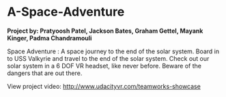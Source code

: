# A-Space-Adventure
**Project by: Pratyoosh Patel, Jackson Bates, Graham Gettel, Mayank Kinger, Padma Chandramouli**

Space Adventure : A space journey to the end of the solar system. Board in to USS Valkyrie and travel to the end of the solar system. Check out our solar system in a 6 DOF VR headset, like never before. Beware of the dangers that are out there.

View project video: http://www.udacityvr.com/teamworks-showcase 



